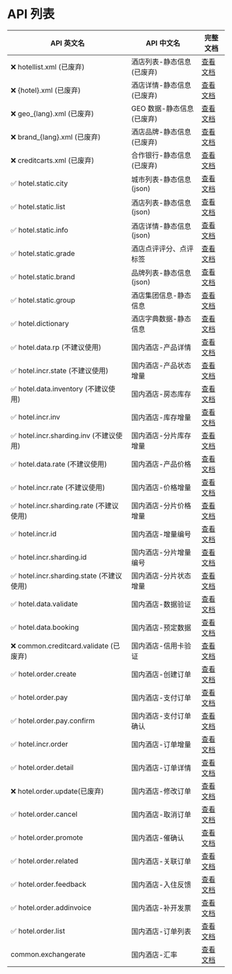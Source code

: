 # API 列表

| API 英文名                               | API 中文名                 | 完整文档                                                                           |
| ---------------------------------------- | -------------------------- | ---------------------------------------------------------------------------------- |
| ❌ hotellist.xml (已废弃)                 | 酒店列表-静态信息 (已废弃) | [查看文档](https://open.elong.com/doc/info/cn-api-meta-hotellist_xml)              |
| ❌ {hotel}.xml (已废弃)                   | 酒店详情-静态信息 (已废弃) | [查看文档](https://open.elong.com/doc/info/cn-api-meta-hotelId_xml)                |
| ❌ geo_{lang}.xml (已废弃)                | GEO 数据-静态信息 (已废弃) | [查看文档](https://open.elong.com/doc/info/cn-api-meta-geo_xml)                    |
| ❌ brand_{lang}.xml (已废弃)              | 酒店品牌-静态信息 (已废弃) | [查看文档](https://open.elong.com/doc/info/cn-api-meta-brand_xml)                  |
| ❌ creditcarts.xml (已废弃)               | 合作银行-静态信息 (已废弃) | [查看文档](https://open.elong.com/doc/info/cn-api-meta-creditcards_xml)            |
| ✅ hotel.static.city                      | 城市列表-静态信息 (json)   | [查看文档](https://open.elong.com/doc/info/cn-api-meta-city)                       |
| ✅ hotel.static.list                      | 酒店列表-静态信息 (json)   | [查看文档](https://open.elong.com/doc/info/cn-api-meta-hotellist)                  |
| ✅ hotel.static.info                      | 酒店详情-静态信息 (json)   | [查看文档](https://open.elong.com/doc/info/cn-api-meta-hotelinfo)                  |
| ✅ hotel.static.grade                     | 酒店点评评分、点评标签     | [查看文档](https://open.elong.com/doc/info/cn-api-meta-hotelstaticgrade)           |
| ✅ hotel.static.brand                     | 品牌列表-静态信息 (json)   | [查看文档](https://open.elong.com/doc/info/cn-api-meta-hotelbrand)                 |
| ✅ hotel.static.group                     | 酒店集团信息-静态信息      | [查看文档](https://open.elong.com/doc/info/cn-api-meta-hotelstaticgroup)           |
| ✅ hotel.dictionary                       | 酒店字典数据-静态信息      | [查看文档](https://open.elong.com/doc/info/cn-api-meta-hoteldictionary)            |
| ✅ hotel.data.rp (不建议使用)             | 国内酒店-产品详情          | [查看文档](https://open.elong.com/doc/info/cn-api-meta-hotel_data_rp)              |
| ✅ hotel.incr.state (不建议使用)          | 国内酒店-产品状态增量      | [查看文档](https://open.elong.com/doc/info/cn-api-meta-hotel_incr_state)           |
| ✅ hotel.data.inventory (不建议使用)      | 国内酒店-房态库存          | [查看文档](https://open.elong.com/doc/info/cn-api-meta-hotel_data_inventory)       |
| ✅ hotel.incr.inv                         | 国内酒店-库存增量          | [查看文档](https://open.elong.com/doc/info/cn-api-meta-hotel_incr_inv)             |
| ✅ hotel.incr.sharding.inv (不建议使用)   | 国内酒店-分片库存增量      | [查看文档](https://open.elong.com/doc/info/cn-api-meta-hotel_incr_sharding_inv)    |
| ✅ hotel.data.rate (不建议使用)           | 国内酒店-产品价格          | [查看文档](https://open.elong.com/doc/info/cn-api-meta-hotel_data_rate)            |
| ✅ hotel.incr.rate (不建议使用)           | 国内酒店-价格增量          | [查看文档](https://open.elong.com/doc/info/cn-api-meta-hotel_incr_rate)            |
| ✅ hotel.incr.sharding.rate (不建议使用)  | 国内酒店-分片价格增量      | [查看文档](https://open.elong.com/doc/info/cn-api-meta-hotel_incr_sharding_rate)   |
| ✅ hotel.incr.id                          | 国内酒店-增量编号          | [查看文档](https://open.elong.com/doc/info/cn-api-meta-hotel_incr_id)              |
| ✅ hotel.incr.sharding.id                 | 国内酒店-分片增量编号      | [查看文档](https://open.elong.com/doc/info/cn-api-meta-hotel_incr_sharding_id)     |
| ✅ hotel.incr.sharding.state (不建议使用) | 国内酒店-分片状态增量      | [查看文档](https://open.elong.com/doc/info/cn-api-meta-hotel_incr_sharding_state)  |
| ✅ hotel.data.validate                    | 国内酒店-数据验证          | [查看文档](https://open.elong.com/doc/info/cn-api-meta-hotel_data_validate)        |
| ✅ hotel.data.booking                     | 国内酒店-预定数据          | [查看文档](https://open.elong.com/doc/info/cn-api-meta-hotel_data_booking)         |
| ❌ common.creditcard.validate (已废弃)    | 国内酒店-信用卡验证        | [查看文档](https://open.elong.com/doc/info/cn-api-meta-common_creditcard_validate) |
| ✅ hotel.order.create                     | 国内酒店-创建订单          | [查看文档](https://open.elong.com/doc/info/cn-api-meta-hotel_order_create)         |
| ✅ hotel.order.pay                        | 国内酒店-支付订单          | [查看文档](https://open.elong.com/doc/info/cn-api-meta-hotel_order_pay)            |
| ✅ hotel.order.pay.confirm                | 国内酒店-支付订单确认      | [查看文档](https://open.elong.com/doc/info/cn-api-meta-hotel_order_pay_confirm)    |
| ✅ hotel.incr.order                       | 国内酒店-订单增量          | [查看文档](https://open.elong.com/doc/info/cn-api-meta-hotel_incr_order)           |
| ✅ hotel.order.detail                     | 国内酒店-订单详情          | [查看文档](https://open.elong.com/doc/info/cn-api-meta-hotel_order_detail)         |
| ❌ hotel.order.update(已废弃)             | 国内酒店-修改订单          | [查看文档](https://open.elong.com/doc/info/cn-api-meta-hotel_order_update)         |
| ✅ hotel.order.cancel                     | 国内酒店-取消订单          | [查看文档](https://open.elong.com/doc/info/cn-api-meta-hotel_order_cancel)         |
| ✅ hotel.order.promote                    | 国内酒店-催确认            | [查看文档](https://open.elong.com/doc/info/cn-api-meta-hotel_order_promote)        |
| ✅ hotel.order.related                    | 国内酒店-关联订单          | [查看文档](https://open.elong.com/doc/info/cn-api-meta-hotel_order_related)        |
| ✅ hotel.order.feedback                   | 国内酒店-入住反馈          | [查看文档](https://open.elong.com/doc/info/cn-api-meta-hotel_order_feedback)       |
| ✅ hotel.order.addinvoice                 | 国内酒店-补开发票          | [查看文档](https://open.elong.com/doc/info/cn-api-meta-hotel_order_addinvoice)     |
| ✅ hotel.order.list                         | 国内酒店-订单列表          | [查看文档](https://open.elong.com/doc/info/cn-api-meta-hotel_order_list)           |
| common.exchangerate                      | 国内酒店-汇率              | [查看文档](https://open.elong.com/doc/info/cn-api-meta-common_exchangerate)        |

